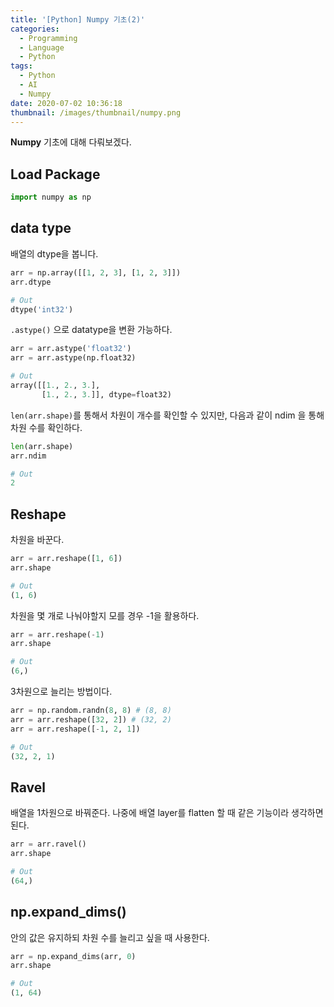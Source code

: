 ```yaml
---
title: '[Python] Numpy 기초(2)'
categories:
  - Programming
  - Language
  - Python
tags:
  - Python
  - AI
  - Numpy
date: 2020-07-02 10:36:18
thumbnail: /images/thumbnail/numpy.png
---
```


**Numpy** 기초에 대해 다뤄보겠다.

## Load Package

```python
import numpy as np
```

## data type

배열의 dtype을 봅니다.

```python
arr = np.array([[1, 2, 3], [1, 2, 3]])
arr.dtype

# Out
dtype('int32')
```

`.astype()` 으로 datatype을 변환 가능하다.

```python
arr = arr.astype('float32')
arr = arr.astype(np.float32)

# Out
array([[1., 2., 3.],
       [1., 2., 3.]], dtype=float32)
```

`len(arr.shape)`를 통해서 차원이 개수를 확인할 수 있지만, 다음과 같이 ndim 을 통해 차원 수를 확인하다.

```python
len(arr.shape)
arr.ndim

# Out
2
```

## Reshape

차원을 바꾼다.

```python
arr = arr.reshape([1, 6])
arr.shape

# Out
(1, 6)
```

차원을 몇 개로 나눠야할지 모를 경우 -1을 활용하다.

```python
arr = arr.reshape(-1)
arr.shape

# Out
(6,)
```

3차원으로 늘리는 방법이다.

```python
arr = np.random.randn(8, 8) # (8, 8)
arr = arr.reshape([32, 2]) # (32, 2)
arr = arr.reshape([-1, 2, 1])

# Out
(32, 2, 1)
```

## Ravel

배열을 1차원으로 바꿔준다. 나중에 배열 layer를 flatten 할 때 같은 기능이라 생각하면 된다.

```python
arr = arr.ravel()
arr.shape

# Out
(64,)
```

## np.expand_dims()

안의 값은 유지하되 차원 수를 늘리고 싶을 때 사용한다.

```python
arr = np.expand_dims(arr, 0)
arr.shape

# Out
(1, 64)
```
